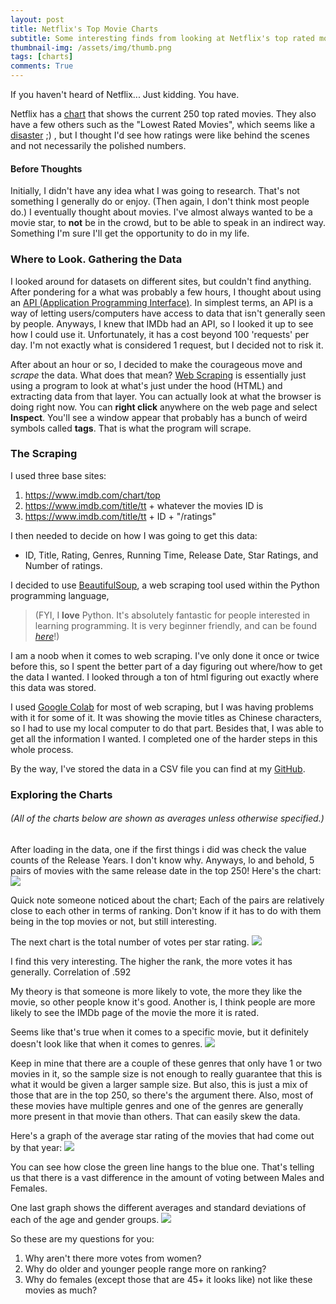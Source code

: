 ```yaml
---
layout: post
title: Netflix's Top Movie Charts
subtitle: Some interesting finds from looking at Netflix's top rated movies
thumbnail-img: /assets/img/thumb.png
tags: [charts]
comments: True
---
```


If you haven't heard of Netflix... Just kidding. You have.

Netflix has a [chart](https://www.imdb.com/chart/top) that shows the current 250 top rated movies. They also have a few others such as the "Lowest Rated Movies", which seems like a [disaster](https://www.imdb.com/chart/bottom) ;) , but I thought I'd see how ratings were like behind the scenes and not necessarily the polished numbers.

#### Before Thoughts

Initially, I didn't have any idea what I was going to research. That's not something I generally do or enjoy. (Then again, I don't think most people do.) I eventually thought about movies. I've almost always wanted to be a movie star, to **not** be in the crowd, but to be able to speak in an indirect way. Something I'm sure I'll get the opportunity to do in my life.

### Where to Look. Gathering the Data

I looked around for datasets on different sites, but couldn't find anything. After pondering for a what was probably a few hours, I thought about using an [API (Application Programming Interface)](https://en.wikipedia.org/wiki/API). In simplest terms, an API is a way of letting users/computers have access to data that isn't generally seen by people. Anyways, I knew that IMDb had an API, so I looked it up to see how I could use it. Unfortunately, it has a cost beyond 100 'requests' per day. I'm not exactly what is considered 1 request, but I decided not to risk it.

After about an hour or so, I decided to make the courageous move and _scrape_ the data. What does that mean? [Web Scraping](https://en.wikipedia.org/wiki/Web_scraping) is essentially just using a program to look at what's just under the hood (HTML) and extracting data from that layer. You can actually look at what the browser is doing right now. You can **right click** anywhere on the web page and select **Inspect**. You'll see a window appear that probably has a bunch of weird symbols called **tags**. That is what the program will scrape.

### The Scraping

I used three base sites: 
1. https://www.imdb.com/chart/top
2. https://www.imdb.com/title/tt + whatever the movies ID is
3. https://www.imdb.com/title/tt + ID + "/ratings"

I then needed to decide on how I was going to get this data: 
* ID, Title, Rating, Genres, Running Time, Release Date, Star Ratings, and Number of ratings.

I decided to use [BeautifulSoup](https://programminghistorian.org/en/lessons/intro-to-beautiful-soup), a web scraping tool used within the Python programming language, 
>(FYI, I **love** Python. It's absolutely fantastic for people interested in learning programming. It is very beginner friendly, and can be found [_here_](https://www.python.org/)!)

I am a noob when it comes to web scraping. I've only done it once or twice before this, so I spent the better part of a day figuring out where/how to get the data I wanted. I looked through a ton of html figuring out exactly where this data was stored.

I used [Google Colab](https://colab.research.google.com/) for most of web scraping, but I was having problems with it for some of it. It was showing the movie titles as Chinese characters, so I had to use my local computer to do that part. Besides that, I was able to get all the information I wanted. I completed one of the harder steps in this whole process.

By the way, I've stored the data in a CSV file you can find at my [GitHub](https://github.com/MaxTechniche/DS20_Unit_1_Build/blob/master/top_250_IMDb_movies_and_rankings.csv).

### Exploring the Charts
###### (All of the charts below are shown as averages unless otherwise specified.)

After loading in the data, one if the first things i did was check the value counts of the Release Years. I don't know why. Anyways, lo and behold, 5 pairs of movies with the same release date in the top 250! Here's the chart:
![](https://raw.githubusercontent.com/MaxTechniche/DS20_Unit_1_Build/master/tandem_release_dates_2.png)

Quick note someone noticed about the chart; Each of the pairs are relatively close to each other in terms of ranking. Don't know if it has to do with them being in the top movies or not, but still interesting.

The next chart is the total number of votes per star rating.
![](https://raw.githubusercontent.com/MaxTechniche/DS20_Unit_1_Build/master/stars_to_num_ratings.png)

I find this very interesting. The higher the rank, the more votes it has generally. Correlation of .592

My theory is that someone is more likely to vote, the more they like the movie, so other people know it's good. Another is, I think people are more likely to see the IMDb page of the movie the more it is rated.

Seems like that's true when it comes to a specific movie, but it definitely doesn't look like that when it comes to genres.
![](https://raw.githubusercontent.com/MaxTechniche/DS20_Unit_1_Build/master/genre_votes_and_star_rating_2.png)

Keep in mine that there are a couple of these genres that only have 1 or two movies in it, so the sample size is not enough to really guarantee that this is what it would be given a larger sample size. But also, this is just a mix of those that are in the top 250, so there's the argument there. Also, most of these movies have multiple genres and one of the genres are generally more present in that movie than others. That can easily skew the data.

Here's a graph of the average star rating of the movies that had come out by that year: 
![](https://raw.githubusercontent.com/MaxTechniche/DS20_Unit_1_Build/master/average_stars.png)

You can see how close the green line hangs to the blue one. That's telling us that there is a vast difference in the amount of voting between Males and Females.

One last graph shows the different averages and standard deviations of each of the age and gender groups.
![](https://raw.githubusercontent.com/MaxTechniche/DS20_Unit_1_Build/master/group_rankings.png)

So these are my questions for you:
1. Why aren't there more votes from women?
2. Why do older and younger people range more on ranking?
3. Why do females (except those that are 45+ it looks like) not like these movies as much?
